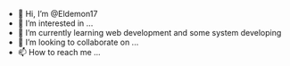 - 👋 Hi, I’m @Eldemon17
- 👀 I’m interested in ...
- 🌱 I’m currently learning web development and some system developing
- 💞️ I’m looking to collaborate on ...
- 📫 How to reach me ...

<!---
Eldemon17/Eldemon17 is a ✨ special ✨ repository because its `README.md` (this file) appears on your GitHub profile.
You can click the Preview link to take a look at your changes.
--->
